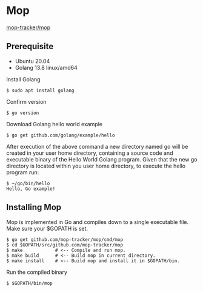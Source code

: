 # Mop
[mop-tracker/mop](https://github.com/mop-tracker/mop)

## Prerequisite
* Ubuntu 20.04
* Golang 13.8 linux/amd64

Install Golang
```
$ sudo apt install golang
```

Confirm version
```
$ go version
```

Download Golang hello world example
```
$ go get github.com/golang/example/hello
```

After execution of the above command a new directory named go will be created in your user home directory,
containing a source code and executable binary of the Hello World Golang program.
Given that the new go directory is located within you user home directory, to execute the hello program run:
```
$ ~/go/bin/hello
Hello, Go example!
```

## Installing Mop
Mop is implemented in Go and compiles down to a single executable file.
Make sure your $GOPATH is set.
```
$ go get github.com/mop-tracker/mop/cmd/mop
$ cd $GOPATH/src/github.com/mop-tracker/mop
$ make            # <-- Compile and run mop.
$ make build      # <-- Build mop in current directory.
$ make install    # <-- Build mop and install it in $GOPATH/bin.
```

Run the compiled binary
```
$ $GOPATH/bin/mop
```
